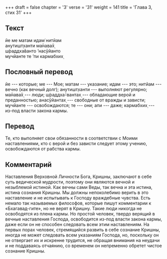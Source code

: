 +++
draft = false
chapter = '3'
verse = '31'
weight = 141
title = 'Глава 3, стих 31'
+++
## Текст

йе ме матам идам̇ нитйам  
анутишт̣ханти ма̄нава̄х̣  
ш́раддха̄ванто ’насӯйанто  
мучйанте те ’пи кармабхих̣

## Пословный перевод

йе --- которые; ме --- Мое; матам --- указание; идам --- это; нитйам ---
вечно (как вечный долг); анутишт̣ханти --- выполняют регулярно; ма̄нава̄х̣
--- люди; ш́раддха̄-вантах̣ --- обладающие верой и преданностью;
анасӯйантах̣ --- свободные от вражды и зависти; мучйанте ---
освобождаются; те --- они; апи --- даже; кармабхих̣ --- из-под власти
закона кармы.

## Перевод

Те, кто выполняет свои обязанности в соответствии с Моими наставлениями,
кто с верой и без зависти следует этому учению, освобождаются от рабства
кармы.

## Комментарий

Наставления Верховной Личности Бога, Кришны, заключают в себе суть
ведической мудрости, поэтому они являются вечной и незыблемой истиной.
Как вечны сами Веды, так вечна и эта истина, истина сознания Кришны. Мы
должны непоколебимо верить в это наставление и не испытывать к Господу
враждебные чувства. Есть немало так называемых философов, которые пишут
комментарии к «Бхагавад-гите», но не верят в Кришну. Такие люди никогда
не освободятся из плена кармы. Но простой человек, твердо верящий в
вечные наставления Господа, освободится из-под власти закона кармы, даже
если он не способен следовать всем этим наставлениям. На первых порах
человек, стремящийся развить в себе сознание Кришны, иногда не может
следовать всем указаниям Господа, но, поскольку он не отвергает их и
искренне трудится, не обращая внимания на неудачи и не поддаваясь
отчаянию, со временем он непременно обретет чистое сознание Кришны.
